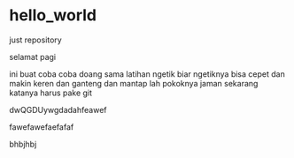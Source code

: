 # hello_world


just repository

selamat pagi

ini buat coba coba doang sama latihan ngetik biar ngetiknya bisa cepet dan makin keren
dan ganteng dan mantap lah pokoknya
jaman sekarang katanya harus pake git

dwQGDUywgdadahfeawef



fawefawefaefafaf


bhbjhbj
